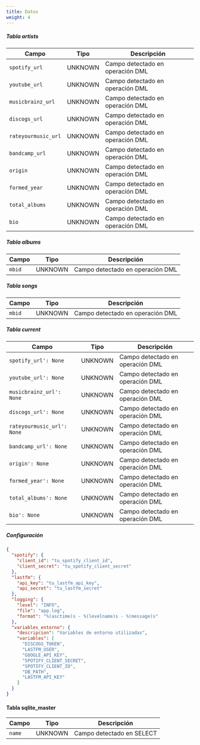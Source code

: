 ```yaml
---
title: Datos
weight: 4
---
```


##### Tabla artists

| Campo | Tipo | Descripción |
| ----- | ---- | ----------- |
| `spotify_url` | UNKNOWN | Campo detectado en operación DML |
| `youtube_url` | UNKNOWN | Campo detectado en operación DML |
| `musicbrainz_url` | UNKNOWN | Campo detectado en operación DML |
| `discogs_url` | UNKNOWN | Campo detectado en operación DML |
| `rateyourmusic_url` | UNKNOWN | Campo detectado en operación DML |
| `bandcamp_url` | UNKNOWN | Campo detectado en operación DML |
| `origin` | UNKNOWN | Campo detectado en operación DML |
| `formed_year` | UNKNOWN | Campo detectado en operación DML |
| `total_albums` | UNKNOWN | Campo detectado en operación DML |
| `bio` | UNKNOWN | Campo detectado en operación DML |

##### Tabla albums

| Campo | Tipo | Descripción |
| ----- | ---- | ----------- |
| `mbid` | UNKNOWN | Campo detectado en operación DML |

##### Tabla songs

| Campo | Tipo | Descripción |
| ----- | ---- | ----------- |
| `mbid` | UNKNOWN | Campo detectado en operación DML |

##### Tabla current

| Campo | Tipo | Descripción |
| ----- | ---- | ----------- |
| `spotify_url': None` | UNKNOWN | Campo detectado en operación DML |
| `youtube_url': None` | UNKNOWN | Campo detectado en operación DML |
| `musicbrainz_url': None` | UNKNOWN | Campo detectado en operación DML |
| `discogs_url': None` | UNKNOWN | Campo detectado en operación DML |
| `rateyourmusic_url': None` | UNKNOWN | Campo detectado en operación DML |
| `bandcamp_url': None` | UNKNOWN | Campo detectado en operación DML |
| `origin': None` | UNKNOWN | Campo detectado en operación DML |
| `formed_year': None` | UNKNOWN | Campo detectado en operación DML |
| `total_albums': None` | UNKNOWN | Campo detectado en operación DML |
| `bio': None` | UNKNOWN | Campo detectado en operación DML |

##### Configuración

```json
{
  "spotify": {
    "client_id": "tu_spotify_client_id",
    "client_secret": "tu_spotify_client_secret"
  },
  "lastfm": {
    "api_key": "tu_lastfm_api_key",
    "api_secret": "tu_lastfm_secret"
  },
  "logging": {
    "level": "INFO",
    "file": "app.log",
    "format": "%(asctime)s - %(levelname)s - %(message)s"
  },
  "variables_entorno": {
    "descripcion": "Variables de entorno utilizadas",
    "variables": [
      "DISCOGS_TOKEN",
      "LASTFM_USER",
      "GOOGLE_API_KEY",
      "SPOTIFY_CLIENT_SECRET",
      "SPOTIFY_CLIENT_ID",
      "DB_PATH",
      "LASTFM_API_KEY"
    ]
  }
}
```

#### Tabla sqlite_master

| Campo | Tipo | Descripción |
| ----- | ---- | ----------- |
| `name` | UNKNOWN | Campo detectado en SELECT |